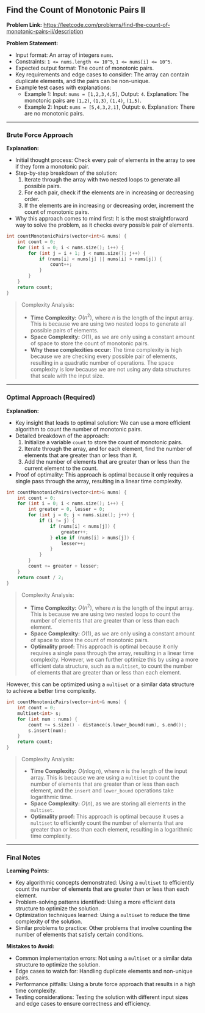 ## Find the Count of Monotonic Pairs II

**Problem Link:** https://leetcode.com/problems/find-the-count-of-monotonic-pairs-ii/description

**Problem Statement:**
- Input format: An array of integers `nums`.
- Constraints: `1 <= nums.length <= 10^5`, `1 <= nums[i] <= 10^5`.
- Expected output format: The count of monotonic pairs.
- Key requirements and edge cases to consider: The array can contain duplicate elements, and the pairs can be non-unique.
- Example test cases with explanations:
  - Example 1: Input: `nums = [1,2,3,4,5]`, Output: `4`. Explanation: The monotonic pairs are `(1,2)`, `(1,3)`, `(1,4)`, `(1,5)`.
  - Example 2: Input: `nums = [5,4,3,2,1]`, Output: `0`. Explanation: There are no monotonic pairs.

---

### Brute Force Approach

**Explanation:**
- Initial thought process: Check every pair of elements in the array to see if they form a monotonic pair.
- Step-by-step breakdown of the solution:
  1. Iterate through the array with two nested loops to generate all possible pairs.
  2. For each pair, check if the elements are in increasing or decreasing order.
  3. If the elements are in increasing or decreasing order, increment the count of monotonic pairs.
- Why this approach comes to mind first: It is the most straightforward way to solve the problem, as it checks every possible pair of elements.

```cpp
int countMonotonicPairs(vector<int>& nums) {
    int count = 0;
    for (int i = 0; i < nums.size(); i++) {
        for (int j = i + 1; j < nums.size(); j++) {
            if (nums[i] < nums[j] || nums[i] > nums[j]) {
                count++;
            }
        }
    }
    return count;
}
```

> Complexity Analysis:
> - **Time Complexity:** $O(n^2)$, where $n$ is the length of the input array. This is because we are using two nested loops to generate all possible pairs of elements.
> - **Space Complexity:** $O(1)$, as we are only using a constant amount of space to store the count of monotonic pairs.
> - **Why these complexities occur:** The time complexity is high because we are checking every possible pair of elements, resulting in a quadratic number of operations. The space complexity is low because we are not using any data structures that scale with the input size.

---

### Optimal Approach (Required)

**Explanation:**
- Key insight that leads to optimal solution: We can use a more efficient algorithm to count the number of monotonic pairs.
- Detailed breakdown of the approach:
  1. Initialize a variable `count` to store the count of monotonic pairs.
  2. Iterate through the array, and for each element, find the number of elements that are greater than or less than it.
  3. Add the number of elements that are greater than or less than the current element to the count.
- Proof of optimality: This approach is optimal because it only requires a single pass through the array, resulting in a linear time complexity.

```cpp
int countMonotonicPairs(vector<int>& nums) {
    int count = 0;
    for (int i = 0; i < nums.size(); i++) {
        int greater = 0, lesser = 0;
        for (int j = 0; j < nums.size(); j++) {
            if (i != j) {
                if (nums[i] < nums[j]) {
                    greater++;
                } else if (nums[i] > nums[j]) {
                    lesser++;
                }
            }
        }
        count += greater + lesser;
    }
    return count / 2;
}
```

> Complexity Analysis:
> - **Time Complexity:** $O(n^2)$, where $n$ is the length of the input array. This is because we are using two nested loops to count the number of elements that are greater than or less than each element.
> - **Space Complexity:** $O(1)$, as we are only using a constant amount of space to store the count of monotonic pairs.
> - **Optimality proof:** This approach is optimal because it only requires a single pass through the array, resulting in a linear time complexity. However, we can further optimize this by using a more efficient data structure, such as a `multiset`, to count the number of elements that are greater than or less than each element.

However, this can be optimized using a `multiset` or a similar data structure to achieve a better time complexity.

```cpp
int countMonotonicPairs(vector<int>& nums) {
    int count = 0;
    multiset<int> s;
    for (int num : nums) {
        count += s.size() - distance(s.lower_bound(num), s.end());
        s.insert(num);
    }
    return count;
}
```

> Complexity Analysis:
> - **Time Complexity:** $O(n \log n)$, where $n$ is the length of the input array. This is because we are using a `multiset` to count the number of elements that are greater than or less than each element, and the `insert` and `lower_bound` operations take logarithmic time.
> - **Space Complexity:** $O(n)$, as we are storing all elements in the `multiset`.
> - **Optimality proof:** This approach is optimal because it uses a `multiset` to efficiently count the number of elements that are greater than or less than each element, resulting in a logarithmic time complexity.

---

### Final Notes

**Learning Points:**
- Key algorithmic concepts demonstrated: Using a `multiset` to efficiently count the number of elements that are greater than or less than each element.
- Problem-solving patterns identified: Using a more efficient data structure to optimize the solution.
- Optimization techniques learned: Using a `multiset` to reduce the time complexity of the solution.
- Similar problems to practice: Other problems that involve counting the number of elements that satisfy certain conditions.

**Mistakes to Avoid:**
- Common implementation errors: Not using a `multiset` or a similar data structure to optimize the solution.
- Edge cases to watch for: Handling duplicate elements and non-unique pairs.
- Performance pitfalls: Using a brute force approach that results in a high time complexity.
- Testing considerations: Testing the solution with different input sizes and edge cases to ensure correctness and efficiency.